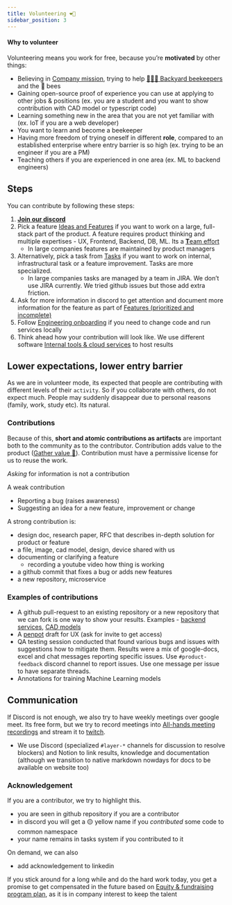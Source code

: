 ```yaml
---
title: Volunteering ❤️‍🔥
sidebar_position: 3
---
```

#### Why to volunteer

Volunteering means you work for free, because you’re **motivated** by other things:

- Believing in [Company mission](../../purpose/Company%20mission.md), trying to help [👨🏻‍🚀 Backyard beekeepers](../../clients/👨🏻‍🚀%20Backyard%20beekeepers.md) and the 🐝 bees
- Gaining open-source proof of experience you can use at applying to other jobs & positions 
  (ex. you are a student and you want to show contribution with CAD model or typescript code)
- Learning something new in the area that you are not yet familiar with (ex. IoT if you are a web developer)
- You want to learn and become a beekeeper
- Having more freedom of trying oneself in different **role**, compared to an established enterprise where entry barrier is so high (ex. trying to be an engineer if you are a PM)
- Teaching others if you are experienced in one area (ex. ML to backend engineers)


## Steps
You can contribute by following these steps:

1. [**Join our discord**](https://discord.gg/PcbP4uedWj)
2. Pick a feature [Ideas and Features](https://www.notion.so/Ideas-and-Features-ca76f493a1454e14b7dfbae7bd292a2e?pvs=21) if you want to work on a large, full-stack part of the product. A feature requires product thinking and multiple expertises - UX, Frontend, Backend, DB, ML. Its a [**T**eam effort](https://www.notion.so/Team-effort-946788035d7f4462b4228eee8a4ca7ca?pvs=21)
    - In large companies features are maintained by product managers
3. Alternatively, pick a task from [Tasks](https://www.notion.so/Tasks-67cbebc3a13c4fb3b8ac3396b4d03af4?pvs=21) if you want to work on internal, infrastructural task or a feature improvement. Tasks are more specialized.
    - In large companies tasks are managed by a team in JIRA. We don’t use JIRA currently. We tried github issues but those add extra friction.
4. Ask for more information in discord to get attention and document more information for the feature as part of [Features (prioritized and incomplete)](https://www.notion.so/Features-prioritized-and-incomplete-0ccc5a51879941eb8b6f220c261be046?pvs=21)
5. Follow [Engineering onboarding](/docs/Engineering/Engineering%20onboarding)  if you need to change code and run services locally
6. Think ahead how your contribution will look like. We use different software [Internal tools & cloud services](https://www.notion.so/Internal-tools-cloud-services-2f74cf6da2854e03986c6de7bda3551a?pvs=21) to host results

## Lower expectations, lower entry barrier

As we are in volunteer mode, its expected that people are contributing with different levels of their `activity`. So if you collaborate with others, do not expect much. People may suddenly disappear due to personal reasons (family, work, study etc). Its natural.

### Contributions

Because of this, **short and atomic contributions as artifacts** are important both to the community as to the contributor. Contribution adds value to the product ([Gather value 🍯](../Culture%20and%20values%20🫀/Gather%20value%20🍯.md)). Contribution must have a permissive license for us to reuse the work.

_Asking_ for information is not a contribution

A weak contribution 
- Reporting a bug (raises awareness)
- Suggesting an idea for a new feature, improvement or change

A strong contribution is:
- design doc, research paper, RFC that describes in-depth solution for product or feature
- a file, image, cad model, design, device shared with us
- documenting or clarifying a feature 
    - recording a youtube video how thing is working
- a github commit that fixes a bug or adds new features
- a new repository, microservice

### Examples of contributions
- A github pull-request to an existing repository or a new repository that we can fork is one way to show your results. Examples - [backend services](https://github.com/Gratheon/telemetry-api/pull/9), [CAD models](https://github.com/Gratheon/hardware-robotic-beehive/pull/3)
- A [penpot](https://github.com/Gratheon/hardware-robotic-beehive/pull/3) draft for UX (ask for invite to get access)
- QA testing session conducted that found various bugs and issues with suggestions how to mitigate them. Results were a mix of google-docs, excel and chat messages reporting specific issues. Use `#product-feedback` discord channel to report issues. Use one message per issue to have separate threads.
- Annotations for training Machine Learning models

## Communication

If Discord is not enough, we also try to have weekly meetings over google meet. Its free form, but we try to record meetings into [All-hands meeting recordings](https://www.notion.so/All-hands-meeting-recordings-405d4ff10fc04cd4a57dc8ed9ef362a9?pvs=21) and stream it to [twitch](https://www.twitch.tv/tot_ra).

- We use Discord (specialized `#layer-*` channels for discussion to resolve blockers) and Notion to link results, knowledge and documentation (although we transition to native markdown nowdays for docs to be available on website too)

### Acknowledgement

If you are a contributor, we try to highlight this.
- you are seen in github repository if you are a contributor
- in discord you will get a 🟡 yellow name if you _contributed_ some code to common namespace
- your name remains in tasks system if you contributed to it

On demand, we can also
- add acknowledgement to linkedin

If you stick around for a long while and do the hard work today, you get a promise to get compensated in the future based on [Equity & fundraising program plan](https://www.notion.so/Equity-fundraising-program-plan-7ded807f758c405c84fc03aa1e3d91b2?pvs=21), as it is in company interest to keep the talent